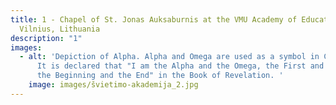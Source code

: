 ```yaml
---
title: 1 - Chapel of St. Jonas Auksaburnis at the VMU Academy of Education,
  Vilnius, Lithuania
description: "1"
images:
  - alt: 'Depiction of Alpha. Alpha and Omega are used as a symbol in Christianity.
      It is declared that "I am the Alpha and the Omega, the First and the Last,
      the Beginning and the End" in the Book of Revelation. '
    image: images/švietimo-akademija_2.jpg
---
```

